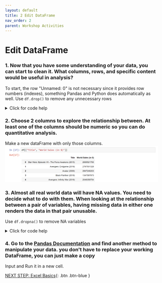 ```yaml
---
layout: default
title: 2 Edit DataFrame
nav_order: 2
parent: Workshop Activities
---
```

# Edit DataFrame

### 1. Now that you have some understanding of your data, you can start to clean it. What columns, rows, and specific content would be useful in analysis? 
To start, the row "Unnamed: 0" is not necessary since it provides row numbers (indexes), something Pandas and Python does automatically as well.
Use `df.drop()` to remove any unnecessary rows
<details>
<summary>Click for code help</summary>
<p><b>"axis=1"</b> indicates that the code should look for names in the column axis. Axis 0 is rows, and Axis 1 is columns in a 2-dimensional DataFrame (What this workshop focuses on).</p>
<p>If <b>"inplace=False"</b> the function will return a COPY of your DataFrame instead of replacing your existing one</p>

<img src="images\data-frames-Activity-02\drop_col.PNG">
</details>

### 2. Choose 2 columns to explore the relationship between. At least one of the columns should be numeric so you can do quantitative analysis.
Make a new dataFrame with only those columns.
<img src="images\data-frames-Activity-02\keep_col.PNG">

### 3. Almost all real world data will have NA values. You need to decide what to do with them. When looking at the relationship between a pair of variables, having missing data in either one renders the data in that pair unusable.
Use `df.dropna()` to remove NA variables
<details>
<summary>Click for code help</summary>
<img src="data-frames\images\data-frames-Activity-02\drop_na.PNG"> 
</details>

### 4. Go to the [Pandas Documentation](https://pandas.pydata.org/docs/reference/frame.html) and find another method to manipulate your data. **you don't have to replace your working DataFrame, you can just make a copy**
Input and Run it in a new cell.

[NEXT STEP: Excel Basics](2-edit-dataframe){: .btn .btn-blue }
